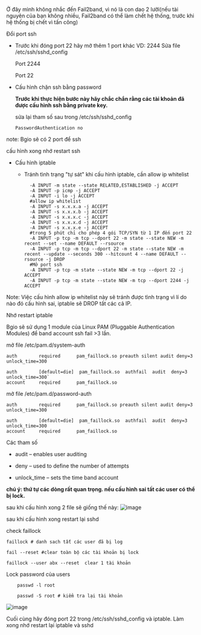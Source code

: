 Ở đây mình không nhắc đến Fail2band, vì nó là con dao 2 lưỡi(nếu tài nguyên của bạn không nhiều, Fail2band có thể làm chết hệ thống, trước khi hệ thống bị chết vì tấn công)
 
 Đổi port ssh
  - Trước khi đóng port 22 hãy mở thêm 1 port khác VD: 2244
    Sửa file /etc/ssh/sshd_config
    
    Port 2244
    
    Port 22
    
  - Cấu hình chặn ssh bằng password 
  
    **Trước khi thực hiện bước này hãy chắc chắn rằng các tài khoản đã được cấu hình ssh bằng private key.**
    
    sửa lại tham số sau trong /etc/ssh/sshd_config
    
        PasswordAuthentication no
        
note: Bgio sẽ có 2 port để ssh

cấu hình xong nhớ restart ssh

- Cấu hình iptable
    - Tránh tình trạng "tự sát" khi cấu hình iptable, cần allow ip whitelist
                
            -A INPUT -m state --state RELATED,ESTABLISHED -j ACCEPT
            -A INPUT -p icmp -j ACCEPT
            -A INPUT -i lo -j ACCEPT
            #allow ip whitelist
            -A INPUT -s x.x.x.a -j ACCEPT
            -A INPUT -s x.x.x.b -j ACCEPT
            -A INPUT -s x.x.x.c -j ACCEPT
            -A INPUT -s x.x.x.d -j ACCEPT
            -A INPUT -s x.x.x.e -j ACCEPT 
            #trong 5 phút chỉ cho phép 4 gói TCP/SYN từ 1 IP đến port 22 
            -A INPUT -p tcp -m tcp --dport 22 -m state --state NEW -m recent --set --name DEFAULT --rsource
            -A INPUT -p tcp -m tcp --dport 22 -m state --state NEW -m recent --update --seconds 300 --hitcount 4 --name DEFAULT --rsource -j DROP
            #Mở port ssh
            -A INPUT -p tcp -m state --state NEW -m tcp --dport 22 -j ACCEPT
            -A INPUT -p tcp -m state --state NEW -m tcp --dport 2244 -j ACCEPT
    
    
 Note: Việc cấu hình allow ip whitelist này sẽ tránh được tình trạng vì lí do nào đó cấu hình sai, iptable sẽ DROP tất các cả IP.  

Nhớ restart iptable

Bgio sẽ sử dụng 1 module của Linux PAM (Pluggable Authentication Modules) để band account ssh fail >3 lần.

mở file /etc/pam.d/system-auth

    auth        required      pam_faillock.so preauth silent audit deny=3 unlock_time=300
    
    auth        [default=die]  pam_faillock.so  authfail  audit  deny=3  unlock_time=300`
    account     required      pam_faillock.so

mở file /etc/pam.d/password-auth
    
    auth        required      pam_faillock.so preauth silent audit deny=3 unlock_time=300
    
    auth        [default=die]  pam_faillock.so  authfail  audit  deny=3  unlock_time=300
    account     required      pam_faillock.so
    
Các tham số   
 
   - audit – enables user auditing
    
   - deny – used to define the number of attempts
    
   - unlock_time – sets the time band account
    
    
**chú ý: thứ tự các dòng rất quan trọng. nếu cấu hình sai tất các user có thể bị lock.**

sau khi cấu hình xong 2 file sẽ giống thế này: 
![image](https://user-images.githubusercontent.com/19284401/130925653-c2fa58c9-efd8-44d4-8488-314b0d2e1ab8.png)

sau khi cấu hình xong restart lại sshd

check faillock
    
    faillock # danh sach tất các user đã bị log
    
    fail --reset #clear toàn bộ các tài khoản bị lock
    
    faillock --user abx --reset  clear 1 tài khoản
    
    
Lock password của users
        
        passwd -l root
        
        passwd -S root # kiểm tra lại tài khoản
        
![image](https://user-images.githubusercontent.com/19284401/130927930-a9bd918f-4d71-42f2-9972-01969970a162.png)

Cuối cùng hãy đóng port 22 trong /etc/ssh/sshd_config và iptable. Làm xong nhớ restart lại iptable và sshd
    
    
       




   
